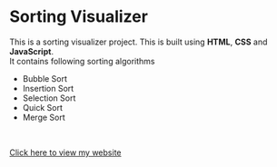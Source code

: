 # Sorting Visualizer

This is  a sorting visualizer project. This is built using **HTML**, **CSS** and **JavaScript**.<br>
It contains following sorting algorithms
* Bubble Sort
* Insertion Sort
* Selection Sort
* Quick Sort
* Merge Sort
<br>

[Click here to view my website](https://kokara.github.io/Sorting-Visualizer/)
 
            
